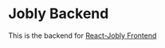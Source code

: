 # Jobly Backend
This is the backend for [React-Jobly Frontend](https://github.com/Kle012/React-Jobly.git)